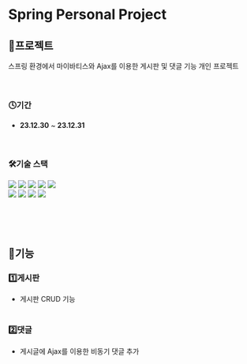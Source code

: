 # Spring Personal Project

## 💾프로젝트

스프링 환경에서 마이바티스와 Ajax를 이용한 게시판 및 댓글 기능 개인 프로젝트
<br><br><br>

### 🕓기간

- **23.12.30** ~ **23.12.31** <br><br><br>

### 🛠기술 스택

<div>
<img src="https://img.shields.io/badge/JAVA-C01818?style=flat-square&logo=coffeescript&logoColor=white" />
<img src="https://img.shields.io/badge/spring-6DB33F?style=flat&logo=spring&logoColor=white" />
<img src="https://img.shields.io/badge/jquery-0769AD?style=flat&logo=jquery&logoColor=white"/>
<img src="https://img.shields.io/badge/Mybatis-000000?style=flat&logo=Fluentd&logoColor=white"/>
<img src="https://img.shields.io/badge/MariaDB-003545?style=flat&logo=MariaDB&logoColor=white" />
     
<br>
<img src="https://img.shields.io/badge/HTML5-E34F26?style=flat-square&logo=HTML5&logoColor=fff"/>
<img src="https://img.shields.io/badge/JavaScript-F7DF1E?style=flat-square&logo=JavaScript&logoColor=000"/>
<img src="https://img.shields.io/badge/CSS3-1572B6?style=flat-square&logo=CSS3&logoColor=fff"/>
<img src="https://img.shields.io/badge/IntelliJ-000000?style=flat-square&logo=intellijidea&logoColor=white" />

<br>



<br><br><br>

## 📝기능

### 1️⃣게시판

* 게시판 CRUD 기능<br><br>

### 2️⃣댓글

* 게시글에 Ajax를 이용한 비동기 댓글 추가

